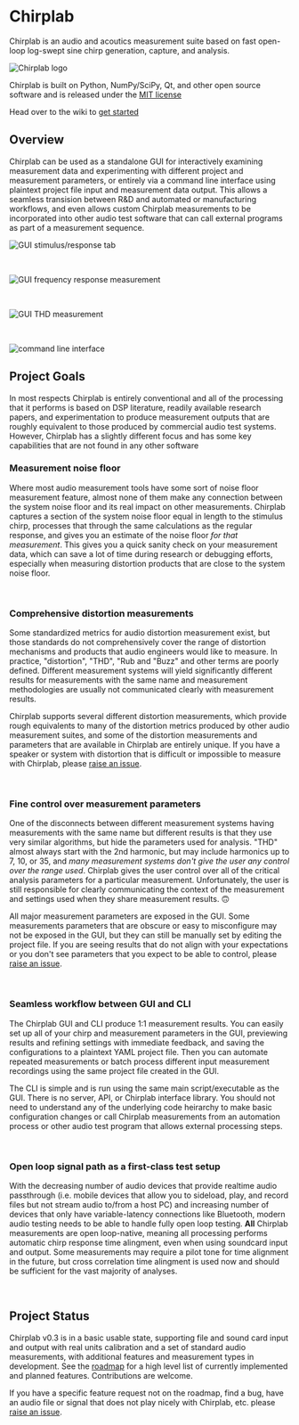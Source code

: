 # Chirplab
Chirplab is an audio and acoutics measurement suite based on fast open-loop log-swept sine chirp generation, capture, and analysis.

<picture><img alt="Chirplab logo" src="img/splash.png"></picture>

Chirplab is built on Python, NumPy/SciPy, Qt, and other open source software and is released under the [MIT license](LICENSE)

Head over to the wiki to [get started](../../wiki/Quick-Start)

## Overview
Chirplab can be used as a standalone GUI for interactively examining measurement data and experimenting with different project and measurement parameters, or entirely via a command line interface using plaintext project file input and measurement data output. This allows a seamless transision between R&D and automated or manufacturing workflows, and even allows custom Chirplab measurements to be incorporated into other audio test software that can call external programs as part of a measurement sequence.

<picture><img alt="GUI stimulus/response tab" src="img/gui_chirp-tab.png"></picture>

<br/>

<picture><img alt="GUI frequency response measurement" src="img/gui_fr.png"></picture>

<br/>

<picture><img alt="GUI THD measurement" src="img/gui_thd.png"></picture>

<br/>

<picture><img alt="command line interface" src="img/cli.png"></picture>

## Project Goals
In most respects Chirplab is entirely conventional and all of the processing that it performs is based on DSP literature, readily available research papers, and experimentation to produce measurement outputs that are roughly equivalent to those produced by commercial audio test systems. However, Chirplab has a slightly different focus and has some key capabilities that are not found in any other software

### Measurement noise floor
Where most audio measurement tools have some sort of noise floor measurement feature, almost none of them make any connection between the system noise floor and its real impact on other measurements. Chirplab captures a section of the system noise floor equal in length to the stimulus chirp, processes that through the same calculations as the regular response, and gives you an estimate of the noise floor *for that measurement*. This gives you a quick sanity check on your measurement data, which can save a lot of time during research or debugging efforts, especially when measuring distortion products that are close to the system noise floor.

<!-- todo: insert a couple graphs to illustrate what measurement noise floor does -->

<br/>

### Comprehensive distortion measurements
Some standardized metrics for audio distortion measurement exist, but those standards do not comprehensively cover the range of distortion mechanisms and products that audio engineers would like to measure. In practice, "distortion", "THD", "Rub and "Buzz" and other terms are poorly defined. Different measurement systems will yield significantly different results for measurements with the same name and measurement methodologies are usually not communicated clearly with measurement results.

Chirplab supports several different distortion measurements, which provide rough equivalents to many of the distortion metrics produced by other audio measurement suites, and some of the distortion measurements and parameters that are available in Chirplab are entirely unique. If you have a speaker or system with distortion that is difficult or impossible to measure with Chirplab, please [raise an issue](https://github.com/loudifier/chirplab/issues).

<br/>

### Fine control over measurement parameters
One of the disconnects between different measurement systems having measurements with the same name but different results is that they use very similar algorithms, but hide the parameters used for analysis. "THD" almost always start with the 2nd harmonic, but may include harmonics up to 7, 10, or 35, and *many measurement systems don't give the user any control over the range used*. Chirplab gives the user control over all of the critical analysis parameters for a particular measurement. Unfortunately, the user is still responsible for clearly communicating the context of the measurement and settings used when they share measurement results. 🙃

All major measurement parameters are exposed in the GUI. Some measurements parameters that are obscure or easy to misconfigure may not be exposed in the GUI, but they can still be manually set by editing the project file. If you are seeing results that do not align with your expectations or you don't see parameters that you expect to be able to control, please [raise an issue](https://github.com/loudifier/chirplab/issues).

<br/>

### Seamless workflow between GUI and CLI
The Chirplab GUI and CLI produce 1:1 measurement results. You can easily set up all of your chirp and measurement parameters in the GUI, previewing results and refining settings with immediate feedback, and saving the configurations to a plaintext YAML project file. Then you can automate repeated measurements or batch process different input measurement recordings using the same project file created in the GUI.

The CLI is simple and is run using the same main script/executable as the GUI. There is no server, API, or Chirplab interface library. You should not need to understand any of the underlying code heirarchy to make basic configuration changes or call Chirplab measurements from an automation process or other audio test program that allows external processing steps.

<br/>

### Open loop signal path as a first-class test setup
With the decreasing number of audio devices that provide realtime audio passthrough (i.e. mobile devices that allow you to sideload, play, and record files but not stream audio to/from a host PC) and increasing number of devices that only have variable-latency connections like Bluetooth, modern audio testing needs to be able to handle fully open loop testing. **All** Chirplab measurements are open loop-native, meaning all processing performs automatic chirp response time alingment, even when using soundcard input and output. Some measurements may require a pilot tone for time alignment in the future, but cross correlation time alingment is used now and should be sufficient for the vast majority of analyses.

<br/>

## Project Status
Chirplab v0.3 is in a basic usable state, supporting file and sound card input and output with real units calibration and a set of standard audio measurements, with additional features and measurement types in development. See the [roadmap](ROADMAP.md) for a high level list of currently implemented and planned features. Contributions are welcome.

If you have a specific feature request not on the roadmap, find a bug, have an audio file or signal that does not play nicely with Chirplab, etc. please [raise an issue](https://github.com/loudifier/chirplab/issues).